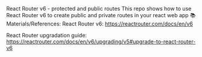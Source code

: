 React Router v6 - protected and public routes
This repo shows how to use React Router v6 to create public and private routes in your react web app
📚 Materials/References:
React Router v6: https://reactrouter.com/docs/en/v6

React Router upgradation guide: https://reactrouter.com/docs/en/v6/upgrading/v5#upgrade-to-react-router-v6